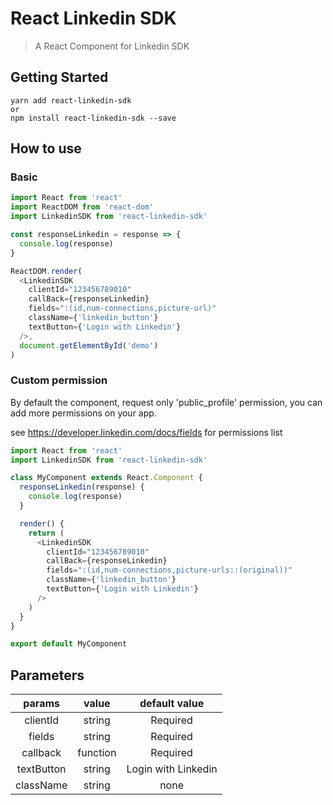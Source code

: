 # React Linkedin SDK

> A React Component for Linkedin SDK

## Getting Started

```shell
yarn add react-linkedin-sdk
or
npm install react-linkedin-sdk --save
```

## How to use

### Basic

```js
import React from 'react'
import ReactDOM from 'react-dom'
import LinkedinSDK from 'react-linkedin-sdk'

const responseLinkedin = response => {
  console.log(response)
}

ReactDOM.render(
  <LinkedinSDK
    clientId="123456789010"
    callBack={responseLinkedin}
    fields=":(id,num-connections,picture-url)"
    className={'linkedin_button'}
    textButton={'Login with Linkedin'}
  />,
  document.getElementById('demo')
)
```

### Custom permission

By default the component, request only 'public_profile' permission, you can add more permissions on your app.

see https://developer.linkedin.com/docs/fields for permissions list

```js
import React from 'react'
import LinkedinSDK from 'react-linkedin-sdk'

class MyComponent extends React.Component {
  responseLinkedin(response) {
    console.log(response)
  }

  render() {
    return (
      <LinkedinSDK
        clientId="123456789010"
        callBack={responseLinkedin}
        fields=":(id,num-connections,picture-urls::(original))"
        className={'linkedin_button'}
        textButton={'Login with Linkedin'}
      />
    )
  }
}

export default MyComponent
```

## Parameters

|   params   |  value   |    default value    |
| :--------: | :------: | :-----------------: |
|  clientId  |  string  |      Required       |
|   fields   |  string  |      Required       |
|  callback  | function |      Required       |
| textButton |  string  | Login with Linkedin |
| className  |  string  |        none         |
